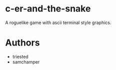 # c-er-and-the-snake
A roguelike game with ascii terminal style graphics.


# Authors

- triested
- samchamper


